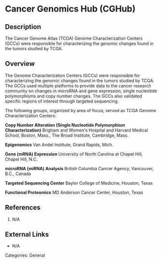 # Cancer Genomics Hub (CGHub) #
## Description ##
The Cancer Genome Atlas (TCGA) Genome Characterization Centers (GCCs) were responsible for characterizing the genomic changes found in the tumors studied by TCGA.
## Overview ##
The Genome Characterization Centers (GCCs) were responsible for characterizing the genomic changes found in the tumors studied by TCGA. The GCCs used multiple platforms to provide data to the cancer research community on changes in microRNA and gene expression, single nucleotide polymorphisms and copy number changes. The GCCs also validated specific regions of interest through targeted sequencing.

The following groups, organized by area of focus, served as TCGA Genome Characterization Centers:

__Copy Number Alteration (Single Nucleotide Polymorphism Characterization)__
Brigham and Women's Hospital and Harvard Medical School, Boston, Mass., The Broad Institute, Cambridge, Mass.

__Epigenomics__
Van Andel Institute, Grand Rapids, Mich.

__Gene (mRNA) Expression__
University of North Carolina at Chapel Hill, Chapel Hill, N.C.

__microRNA (miRNA) Analysis__
British Columbia Cancer Agency, Vancouver, B.C., Canada

__Targeted Sequencing Center__
Baylor College of Medicine, Houston, Texas

__Functional Proteomics__
MD Anderson Cancer Center, Houston, Texas

## References ##
1. N/A

## External Links ##
* N/A

Categories: General
